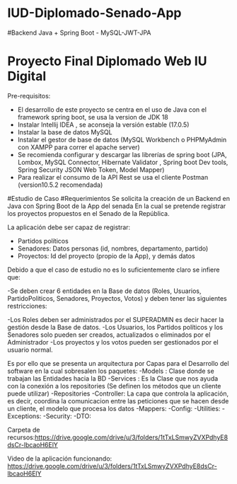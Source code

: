 # IUD-Diplomado-Senado-App

#Backend Java + Spring Boot - MySQL-JWT-JPA

# Proyecto Final Diplomado Web IU Digital

Pre-requisitos:
- El desarrollo de este proyecto se centra en el uso de Java con el framework spring boot, se usa la version de JDK 18
- Instalar Intellij IDEA , se aconseja la versión estable (17.0.5)
- Instalar la base de datos MySQL
- Instalar el gestor de base de datos (MySQL Workbench o PHPMyAdmin con XAMPP para correr el apache server) 
- Se recomienda configurar y descargar las librerías de spring boot (JPA, Lombox, MySQL Connector, Hibernate Validator , Spring boot Dev tools, Spring Security JSON Web Token, Model Mapper)
- Para realizar el consumo de la API Rest se usa el cliente Postman (version10.5.2 recomendada)

#Estudio de Caso
#Requerimientos
Se solicita la creación de un Backend en Java con Spring Boot de la App del senada
En la cual se pretende  registrar los proyectos propuestos en el Senado de la República. 

La aplicación debe ser capaz de registrar:
- Partidos políticos
- Senadores: Datos personas (id, nombres, departamento, partido)
- Proyectos: Id del proyecto (propio de la App), y demás datos


Debido a que el caso de estudio no es lo suficientemente claro se infiere que:


-Se deben crear 6 entidades en la Base de datos (Roles, Usuarios, PartidoPoliticos, Senadores, Proyectos, Votos) y deben tener las siguientes restricciones:

-Los Roles deben ser administrados por el SUPERADMIN es decir hacer la gestión desde la Base de datos.
-Los Usuarios, los Partidos políticos y los Senadores solo pueden ser creados, actualizados o eliminados por el Administrador 
-Los proyectos y los votos pueden ser gestionados por el usuario normal.

Es por ello que se presenta un arquitectura por Capas para el Desarrollo del software en la cual sobresalen los paquetes:
-Models : Clase donde se trabajan las Entidades hacia la BD
-Services : Es la Clase que nos ayuda con la conexión a los repositories (Se definen los métodos que un cliente puede utilizar)
-Repositories
-Controller: La capa que controla la aplicación, es decir, coordina la comunicacion entre las peticiones que se hacen desde un cliente, el modelo que procesa los datos
-Mappers:
-Config:
-Utilities:
-Exceptions:
-Security:
-DTO:

Carpeta de recursos:https://drive.google.com/drive/u/3/folders/1tTxLSmwyZVXPdhyE8dsCr-lbcaoH6ElY

Video de la aplicación funcionando: https://drive.google.com/drive/u/3/folders/1tTxLSmwyZVXPdhyE8dsCr-lbcaoH6ElY
